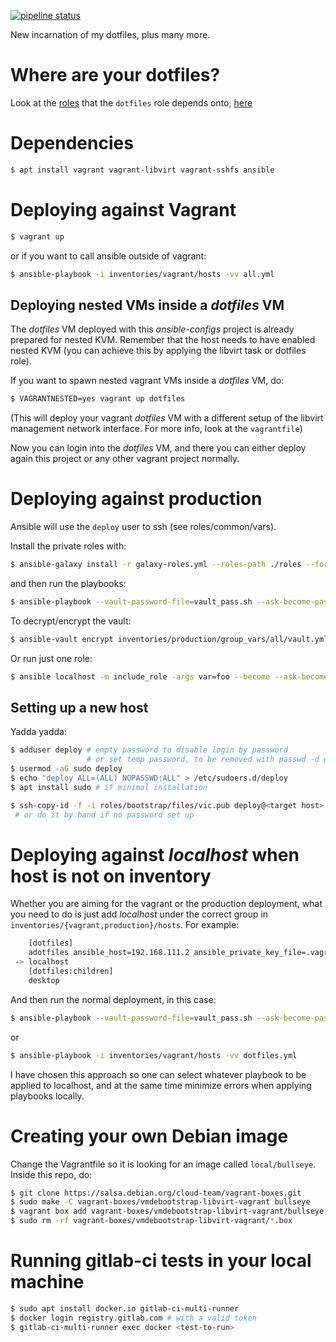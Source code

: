[![pipeline status](https://gitlab.com/viccuad/ansible-configs/badges/master/pipeline.svg)](https://gitlab.com/viccuad/ansible-configs/commits/master)


New incarnation of my dotfiles, plus many more.

# Where are your dotfiles? #

Look at the [roles][roles] that the `dotfiles` role depends onto, [here][dotfiles]

[roles]: https://github.com/viccuad/ansible-configs/tree/master/roles
[dotfiles]: https://github.com/viccuad/ansible-configs/blob/master/roles/dotfiles/meta/main.yml


# Dependencies #

```bash
$ apt install vagrant vagrant-libvirt vagrant-sshfs ansible
```

# Deploying against Vagrant #

```bash
$ vagrant up
```

or if you want to call ansible outside of vagrant:

```bash
$ ansible-playbook -i inventories/vagrant/hosts -vv all.yml
```

## Deploying nested VMs inside a *dotfiles* VM ##

The *dotfiles* VM deployed with this *ansible-configs* project is already
prepared for nested KVM. Remember that the host needs to have enabled nested KVM
(you can achieve this by applying the libvirt task or dotfiles role).

If you want to spawn nested vagrant VMs inside a *dotfiles* VM, do:

```bash
$ VAGRANTNESTED=yes vagrant up dotfiles
```

(This will deploy your vagrant *dotfiles* VM with a different setup of the
libvirt management network interface. For more info, look at the `vagrantfile`)

Now you can login into the *dotfiles* VM, and there you can either deploy again
this project or any other vagrant project normally.


# Deploying against production #

Ansible will use the `deploy` user to ssh (see roles/common/vars).

Install the private roles with:

```bash
$ ansible-galaxy install -r galaxy-roles.yml --roles-path ./roles --force
```

and then run the playbooks:

```bash
$ ansible-playbook --vault-password-file=vault_pass.sh --ask-become-pass -i inventories/production/hosts all.yml --limit=<host> --check
```

To decrypt/encrypt the vault:

```bash
$ ansible-vault encrypt inventories/production/group_vars/all/vault.yml --vault-password-file=vault_pass.sh
```

Or run just one role:
```bash
$ ansible localhost -m include_role -args var=foo --become --ask-become-pass
```

## Setting up a new host ##

Yadda yadda:

```bash
$ adduser deploy # empty password to disable login by password
                 # or set temp password, to be removed with passwd -d deploy
$ usermod -aG sudo deploy
$ echo "deploy ALL=(ALL) NOPASSWD:ALL" > /etc/sudoers.d/deploy
$ apt install sudo # if minimal installation
```

``` bash
$ ssh-copy-id -f -i roles/bootstrap/files/vic.pub deploy@<target host>
 # or do it by hand if no password set up
```

# Deploying against *localhost* when host is not on inventory #

Whether you are aiming for the vagrant or the production deployment, what you
need to do is just add *localhost* under the correct group in
`inventories/{vagrant,production}/hosts`. For example:

``` bash
    [dotfiles]
    adotfiles ansible_host=192.168.111.2 ansible_private_key_file=.vagrant/machines/dotfiles/libvirt/private_key
 -> localhost
    [dotfiles:children]
    desktop
```

And then run the normal deployment, in this case:

```bash
$ ansible-playbook --vault-password-file=vault_pass.sh --ask-become-pass -i inventories/production/hosts -vv dotfiles.yml --check
```

or
```bash
$ ansible-playbook -i inventories/vagrant/hosts -vv dotfiles.yml
```

I have chosen this approach so one can select whatever playbook to be
applied to localhost, and at the same time minimize errors when applying
playbooks locally.


# Creating your own Debian image #

Change the Vagrantfile so it is looking for an image called `local/bullseye`.
Inside this repo, do:

```bash
$ git clone https://salsa.debian.org/cloud-team/vagrant-boxes.git
$ sudo make -C vagrant-boxes/vmdebootstrap-libvirt-vagrant bullseye
$ vagrant box add vagrant-boxes/vmdebootstrap-libvirt-vagrant/bullseye.box --name local/bullseye
$ sudo rm -rf vagrant-boxes/vmdebootstrap-libvirt-vagrant/*.box
```


# Running gitlab-ci tests in your local machine #

``` bash
$ sudo apt install docker.io gitlab-ci-multi-runner
$ docker login registry.gitlab.com # with a valid token
$ gitlab-ci-multi-runner exec docker <test-to-run>
```
